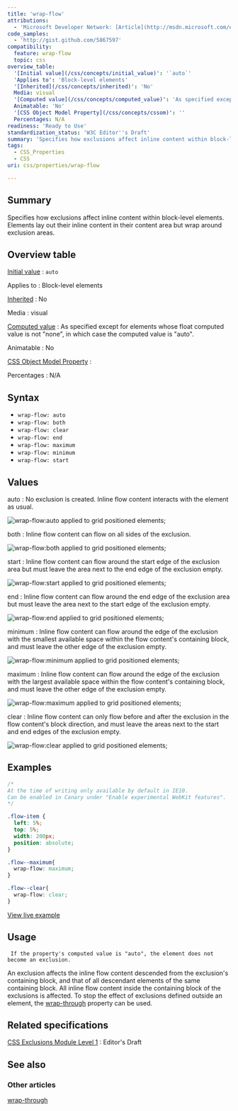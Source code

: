 ```yaml
---
title: 'wrap-flow'
attributions:
  - 'Microsoft Developer Network: [Article](http://msdn.microsoft.com/en-us/library/ie/hh772045(v=vs.85).aspx)'
code_samples:
  - 'http://gist.github.com/5867597'
compatibility:
  feature: wrap-flow
  topic: css
overview_table:
  '[Initial value](/css/concepts/initial_value)': '`auto`'
  'Applies to': 'Block-level elements'
  '[Inherited](/css/concepts/inherited)': 'No'
  Media: visual
  '[Computed value](/css/concepts/computed_value)': 'As specified except for elements whose float computed value is not "none", in which case the computed value is "auto".'
  Animatable: 'No'
  '[CSS Object Model Property](/css/concepts/cssom)': ''
  Percentages: N/A
readiness: 'Ready to Use'
standardization_status: 'W3C Editor''s Draft'
summary: 'Specifies how exclusions affect inline content within block-level elements. Elements lay out their inline content in their content area but wrap around exclusion areas.'
tags:
  - CSS_Properties
  - CSS
uri: css/properties/wrap-flow

---
```

## Summary

Specifies how exclusions affect inline content within block-level elements. Elements lay out their inline content in their content area but wrap around exclusion areas.

## Overview table

[Initial value](/css/concepts/initial_value)
:   `auto`

Applies to
:   Block-level elements

[Inherited](/css/concepts/inherited)
:   No

Media
:   visual

[Computed value](/css/concepts/computed_value)
:   As specified except for elements whose float computed value is not "none", in which case the computed value is "auto".

Animatable
:   No

[CSS Object Model Property](/css/concepts/cssom)
:

Percentages
:   N/A

## Syntax

-   `wrap-flow: auto`
-   `wrap-flow: both`
-   `wrap-flow: clear`
-   `wrap-flow: end`
-   `wrap-flow: maximum`
-   `wrap-flow: minimum`
-   `wrap-flow: start`

## Values

auto
:   No exclusion is created. Inline flow content interacts with the element as usual.

![wrap-flow:auto applied to grid positioned elements;](/assets/public/b/ba/exclusion_wrap_side_auto.png)

both
:   Inline flow content can flow on all sides of the exclusion.

![wrap-flow:both applied to grid positioned elements;](/assets/public/5/53/exclusion_wrap_side_both.png)

start
:   Inline flow content can flow around the start edge of the exclusion area but must leave the area next to the end edge of the exclusion empty.

![wrap-flow:start applied to grid positioned elements;](/assets/public/b/b5/exclusion_wrap_side_left.png)

end
:   Inline flow content can flow around the end edge of the exclusion area but must leave the area next to the start edge of the exclusion empty.

![wrap-flow:end applied to grid positioned elements;](/assets/public/d/df/exclusion_wrap_side_right.png)

minimum
:   Inline flow content can flow around the edge of the exclusion with the smallest available space within the flow content's containing block, and must leave the other edge of the exclusion empty.

![wrap-flow:minimum applied to grid positioned elements;](/assets/public/d/d7/exclusion_wrap_side_minimum.png)

maximum
:   Inline flow content can flow around the edge of the exclusion with the largest available space within the flow content's containing block, and must leave the other edge of the exclusion empty.

![wrap-flow:maximum applied to grid positioned elements;](/assets/public/0/0b/exclusion_wrap_side_maximum.png)

clear
:   Inline flow content can only flow before and after the exclusion in the flow content's block direction, and must leave the areas next to the start and end edges of the exclusion empty.

![wrap-flow:clear applied to grid positioned elements;](/assets/public/4/41/exclusion_wrap_side_clear.png)

## Examples

``` css
/*
At the time of writing only available by default in IE10.
Can be enabled in Canary under "Enable experimental WebKit features".
*/

.flow-item {
  left: 5%;
  top: 5%;
  width: 200px;
  position: absolute;
}

.flow--maximum{
  wrap-flow: maximum;
}

.flow--clear{
  wrap-flow: clear;
}
```

[View live example](http://gist.github.com/5867597)

## Usage

     If the property's computed value is "auto", the element does not become an exclusion.

An exclusion affects the inline flow content descended from the exclusion's containing block, and that of all descendant elements of the same containing block. All inline flow content inside the containing block of the exclusions is affected. To stop the effect of exclusions defined outside an element, the [wrap-through](/css/properties/wrap-through) property can be used.

## Related specifications

[CSS Exclusions Module Level 1](http://dev.w3.org/csswg/css-exclusions/)
:   Editor's Draft

## See also

### Other articles

[wrap-through](/css/properties/wrap-through)
